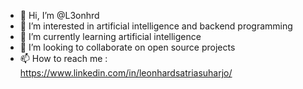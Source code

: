 - 👋 Hi, I’m @L3onhrd
- 👀 I’m interested in artificial intelligence and backend programming
- 🌱 I’m currently learning artificial intelligence 
- 💞️ I’m looking to collaborate on open source projects 
- 📫 How to reach me : https://www.linkedin.com/in/leonhardsatriasuharjo/

<!---
L3onhrd/L3onhrd is a ✨ special ✨ repository because its `README.md` (this file) appears on your GitHub profile.
You can click the Preview link to take a look at your changes.
--->
